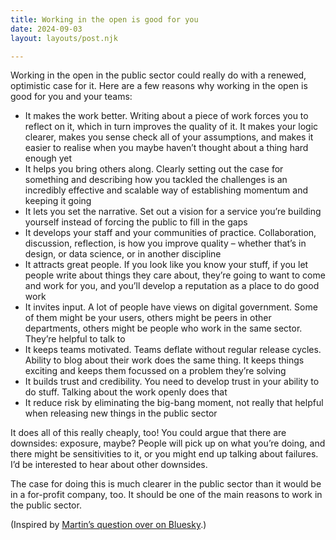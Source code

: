 ```yaml
---
title: Working in the open is good for you
date: 2024-09-03
layout: layouts/post.njk

---
```


Working in the open in the public sector could really do with a renewed, optimistic case for it. Here are a few reasons why working in the open is good for you and your teams:

- It makes the work better. Writing about a piece of work forces you to reflect on it, which in turn improves the quality of it. It makes your logic clearer, makes you sense check all of your assumptions, and makes it easier to realise when you maybe haven’t thought about a thing hard enough yet
- It helps you bring others along. Clearly setting out the case for something and describing how you tackled the challenges is an incredibly effective and scalable way of establishing momentum and keeping it going
- It lets you set the narrative. Set out a vision for a service you’re building yourself instead of forcing the public to fill in the gaps 
- It develops your staff and your communities of practice. Collaboration, discussion, reflection, is how you improve quality – whether that’s in design, or data science, or in another discipline
- It attracts great people. If you look like you know your stuff, if you let people write about things they care about, they’re going to want to come and work for you, and you’ll develop a reputation as a place to do good work
- It invites input. A lot of people have views on digital government. Some of them might be your users, others might be peers in other departments, others might be people who work in the same sector. They’re helpful to talk to
- It keeps teams motivated. Teams deflate without regular release cycles. Ability to blog about their work does the same thing. It keeps things exciting and keeps them focussed on a problem they’re solving
- It builds trust and credibility. You need to develop trust in your ability to do stuff. Talking about the work openly does that 
- It reduce risk by eliminating the big-bang moment, not really that helpful when releasing new things in the public sector


It does all of this really cheaply, too! You could argue that there are downsides: exposure, maybe? People will pick up on what you’re doing, and there might be sensitivities to it, or you might end up talking about failures. I’d be interested to hear about other downsides.

The case for doing this is much clearer in the public sector than it would be in a for-profit company, too. It should be one of the main reasons to work in the public sector.

(Inspired by [Martin’s question over on Bluesky](https://bsky.app/profile/martinjordan.com/post/3l2mejb4ztc2r).)
